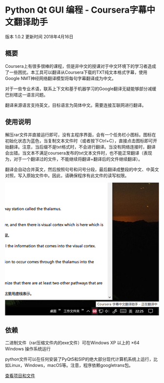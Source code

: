 # Python Qt GUI 编程 - Coursera字幕中文翻译助手

版本 1.0.2 更新时间 2018年4月16日

## 概要

Coursera上有很多很棒的课程，但是非中文的授课对于中文环境下的学习者造成了一些困扰。本工具可以翻译从Coursera下载的TXT纯文本格式字幕，使用Google NMT神经网络翻译模型将每句字幕翻译成为中文。

对于一些专业术语，联系上下文和基于机器学习的Google翻译无疑能够部分减缓巴别塔这一语言问题。

翻译来源语言支持英文，目标语言为简体中文。需要连接互联网进行翻译。

## 使用说明

解压rar文件并直接运行即可，没有主程序界面，会有一个任务栏小图标。图标在初始化状态为蓝色，当复制文本文件时（或者按下Ctrl+C），直接点击图标即可开始翻译。注意，当后缀不是txt格式时，不会进行翻译。当没有网络连接时，翻译会出错。当文本不满足coursera发布的txt文本文件时，也不能正常翻译（表现为，对于一个翻译过的文件，不能继续将翻译+翻译后的文件继续翻译）。

翻译会自动合并英文，然后按照句号和问号分段，最后翻译成整段的中文、中英文对照，写入原始文件中。因此，请确保程序有此文件的读写权限。

![](/Media/trans1.png)

## 依赖

二进制文件（rar压缩文件内的exe文件）可在Windows XP 以上的 ×64 Windows 操作系统运行

python文件可以在任何安装了PyQt5和SIP的绝大部分现代计算机系统上运行，比如Linux，Windows，macOS等。注意，程序依赖googletrans包。


[查看项目和文件](https://github.com/corkine/pyBook/tree/master/Project_CourseraTrans)